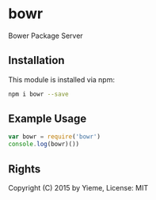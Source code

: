 # bowr

Bower Package Server

## Installation

This module is installed via npm:

```sh
npm i bowr --save
```

## Example Usage

```js
var bowr = require('bowr')
console.log(bowr)())
```

## Rights
Copyright (C) 2015 by Yieme, License: MIT
